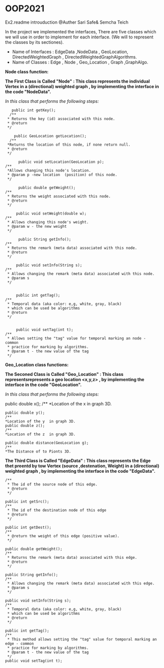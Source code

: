 # OOP2021

Ex2.readme introuduction @Auther Sari Safe& Semcha Teich 

In the project we implemented the interfaces, There are five classes which we will use in order to implement for each interface. 
   (We will to represent  the  classes by its sectiones).

* Name of Interfaces : EdgeData ,NodeData , GeoLocation, DirectedWeightedGraph , DirectedWeightedGraphAlgorithms.
* Name of Classes :    Edge , Node , Geo_Location , Graph ,GraphAlgo.

**Node class function:**

**The First Class is Called "Node" :
 This class represents the individual Vertex in a (directional) weighted graph , by implementing the interface in the code "NodeData".**

 *In this class that performs the following steps:*


       public int getKey();
      /**
	 * Returns the key (id) associated with this node.
	 * @return
	 */

        public GeoLocation getLocation();
      /**
	 *Returns the location of this node, if none return null.
	 * @return
	 */
	
          public void setLocation(GeoLocation p); 
	/**
	 *Allows changing this node's location.
	 * @param p -new location  (position) of this node.
	 */

          public double getWeight();
	/**
	 * Returns the weight associated with this node.
	 * @return
	 */
	
         public void setWeight(double w);
	/**
	 * Allows changing this node's weight.
	 * @param w - the new weight
	 */
	
          public String getInfo();
	/**
	 * Returns the remark (meta data) associated with this node.
	 * @return
	 */
	
         public void setInfo(String s);	
	/**
	 * Allows changing the remark (meta data) associated with this node.
	 * @param s
	 */


         public int getTag();
	/**
	 * Temporal data (aka color: e,g, white, gray, black) 
	 * which can be used be algorithms 
	 * @return
	 */
	 
	
         public void setTag(int t);
	/** 
	 * Allows setting the "tag" value for temporal marking an node - common
	 * practice for marking by algorithms.
	 * @param t - the new value of the tag
	 */
	 
	 
	 
	 
**Geo_Location class functions:**

**The Seconed Class is Called "Geo_Location" :
 This class representsrepresents a geo location <x,y,z> , by implementing the interface in the code "GeoLocation".**

 *In this class that performs the following steps:*	 
 
 
  public double x();
  /**
  *Location of the x  in graph 3D.
  
    public double y();
    /**
    *Location of the y  in graph 3D.
    public double z();
    /**
    *Location of the z  in graph 3D.
    
    public double distance(GeoLocation g);
    /** 
    *The Distance of to Pionts 3D.
	 
	 
	 
	 
**The Third Class is Called "EdgeData" :
 This class represents the Edge thet preentd by tow  Vertex (source ,destenation, Weight) in a (directional) weighted graph , by implementing the interface in the code "EdgeData".**

	/**
	 * The id of the source node of this edge.
	 * @return
	 */
	
	public int getSrc();
	/**
	 * The id of the destination node of this edge
	 * @return
	 */
	
	public int getDest();
	/**
	 * @return the weight of this edge (positive value).
	 */
	
	public double getWeight();
	/**
	 * Returns the remark (meta data) associated with this edge.
	 * @return
	 */
	
	public String getInfo();
	/**
	 * Allows changing the remark (meta data) associated with this edge.
	 * @param s
	 */
	
	public void setInfo(String s);
	/**
	 * Temporal data (aka color: e,g, white, gray, black) 
	 * which can be used be algorithms 
	 * @return
	 */
	
	public int getTag();
	/** 
	 * This method allows setting the "tag" value for temporal marking an edge - common
	 * practice for marking by algorithms.
	 * @param t - the new value of the tag
	 */
	public void setTag(int t);

	 
	 
